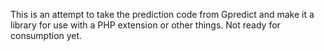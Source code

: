 This is an attempt to take the prediction code from Gpredict and make it a 
library for use with a PHP extension or other things.  Not ready for consumption yet.
